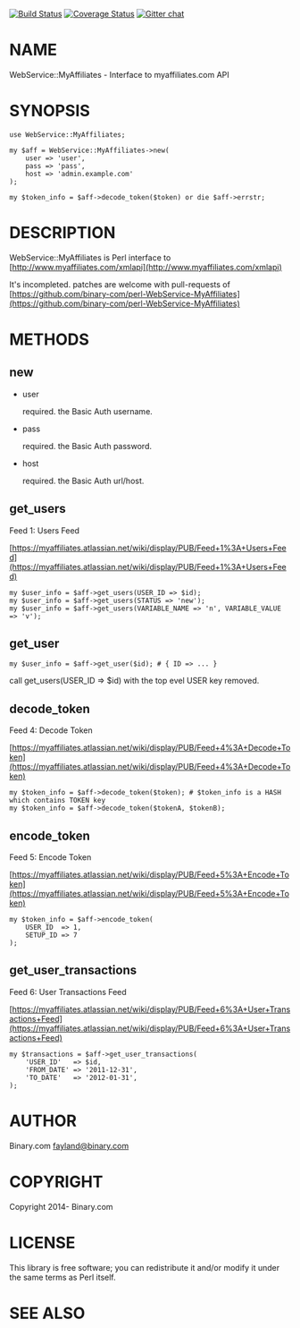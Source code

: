 [![Build Status](https://travis-ci.org/binary-com/perl-WebService-MyAffiliates.svg?branch=master)](https://travis-ci.org/binary-com/perl-WebService-MyAffiliates)
[![Coverage Status](https://coveralls.io/repos/binary-com/perl-WebService-MyAffiliates/badge.png?branch=master)](https://coveralls.io/r/binary-com/perl-WebService-MyAffiliates?branch=master)
[![Gitter chat](https://badges.gitter.im/binary-com/perl-WebService-MyAffiliates.png)](https://gitter.im/binary-com/perl-WebService-MyAffiliates)

# NAME

WebService::MyAffiliates - Interface to myaffiliates.com API

# SYNOPSIS

    use WebService::MyAffiliates;

    my $aff = WebService::MyAffiliates->new(
        user => 'user',
        pass => 'pass',
        host => 'admin.example.com'
    );

    my $token_info = $aff->decode_token($token) or die $aff->errstr;

# DESCRIPTION

WebService::MyAffiliates is Perl interface to [http://www.myaffiliates.com/xmlapi](http://www.myaffiliates.com/xmlapi)

It's incompleted. patches are welcome with pull-requests of [https://github.com/binary-com/perl-WebService-MyAffiliates](https://github.com/binary-com/perl-WebService-MyAffiliates)

# METHODS

## new

- user

    required. the Basic Auth username.

- pass

    required. the Basic Auth password.

- host

    required. the Basic Auth url/host.

## get\_users

Feed 1: Users Feed

[https://myaffiliates.atlassian.net/wiki/display/PUB/Feed+1%3A+Users+Feed](https://myaffiliates.atlassian.net/wiki/display/PUB/Feed+1%3A+Users+Feed)

    my $user_info = $aff->get_users(USER_ID => $id);
    my $user_info = $aff->get_users(STATUS => 'new');
    my $user_info = $aff->get_users(VARIABLE_NAME => 'n', VARIABLE_VALUE => 'v');

## get\_user

    my $user_info = $aff->get_user($id); # { ID => ... }

call get\_users(USER\_ID => $id) with the top evel USER key removed.

## decode\_token

Feed 4: Decode Token

[https://myaffiliates.atlassian.net/wiki/display/PUB/Feed+4%3A+Decode+Token](https://myaffiliates.atlassian.net/wiki/display/PUB/Feed+4%3A+Decode+Token)

    my $token_info = $aff->decode_token($token); # $token_info is a HASH which contains TOKEN key
    my $token_info = $aff->decode_token($tokenA, $tokenB);

## encode\_token

Feed 5: Encode Token

[https://myaffiliates.atlassian.net/wiki/display/PUB/Feed+5%3A+Encode+Token](https://myaffiliates.atlassian.net/wiki/display/PUB/Feed+5%3A+Encode+Token)

    my $token_info = $aff->encode_token(
        USER_ID  => 1,
        SETUP_ID => 7
    );

## get\_user\_transactions

Feed 6: User Transactions Feed

[https://myaffiliates.atlassian.net/wiki/display/PUB/Feed+6%3A+User+Transactions+Feed](https://myaffiliates.atlassian.net/wiki/display/PUB/Feed+6%3A+User+Transactions+Feed)

    my $transactions = $aff->get_user_transactions(
        'USER_ID'   => $id,
        'FROM_DATE' => '2011-12-31',
        'TO_DATE'   => '2012-01-31',
    );

# AUTHOR

Binary.com <fayland@binary.com>

# COPYRIGHT

Copyright 2014- Binary.com

# LICENSE

This library is free software; you can redistribute it and/or modify
it under the same terms as Perl itself.

# SEE ALSO
